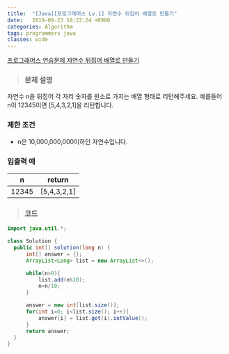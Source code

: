 ```yaml
---
title:  "[Java][프로그래머스 Lv.1] 자연수 뒤집어 배열로 만들기"
date:   2019-08-23 18:22:24 +0900
categories: Algorithm
tags: programmers java
classes: wide
---  
```


[프로그래머스 연습문제 자연수 뒤집어 배열로 만들기](https://programmers.co.kr/learn/courses/30/lessons/12932)   

> ### 문제 설명   

자연수 n을 뒤집어 각 자리 숫자를 원소로 가지는 배열 형태로 리턴해주세요. 예를들어 n이 12345이면 [5,4,3,2,1]을 리턴합니다.  

### 제한 조건  

- n은 10,000,000,000이하인 자연수입니다.  

### 입출력 예  

|   n   	|    return   	|
|:-----:	|:-----------:	|
| 12345 	| [5,4,3,2,1] 	|  

>### 코드  

```java
import java.util.*;

class Solution {
  public int[] solution(long n) {
      int[] answer = {};
      ArrayList<Long> list = new ArrayList<>();

      while(n>0){
          list.add(n%10);
          n=n/10;
      }

      answer = new int[list.size()];
      for(int i=0; i<list.size(); i++){
          answer[i] = list.get(i).intValue();
      }
      return answer;
  }
}
```
